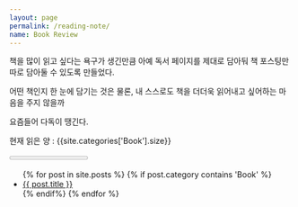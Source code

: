 ```yaml
---
layout: page
permalink: /reading-note/
name: Book Review
---
```


책을 많이 읽고 싶다는 욕구가 생긴만큼
아예 독서 페이지를 제대로 담아둬
책 포스팅만 따로 담아둘 수 있도록 만들었다.

어떤 책인지 한 눈에 담기는 것은 물론,
내 스스로도 책을 더더욱 읽어내고 싶어하는 마음을 주지 않을까

요즘들어 다독이 땡긴다.

현재 읽은 양 : {{site.categories['Book'].size}}

<progress value="{{site.categories['Book'].size}}" max="100"></progress>


<div class="wrapper-reading-note">
    <ul class="book-list">
            {% for post in site.posts %}
                {% if post.category contains 'Book' %}
               <li><a href="{{ post.url | prepand : site.baseurl}}"> {{ post.title }} </a></li>
                {% endif%}
            {% endfor %}
    </ul>
</div>
     